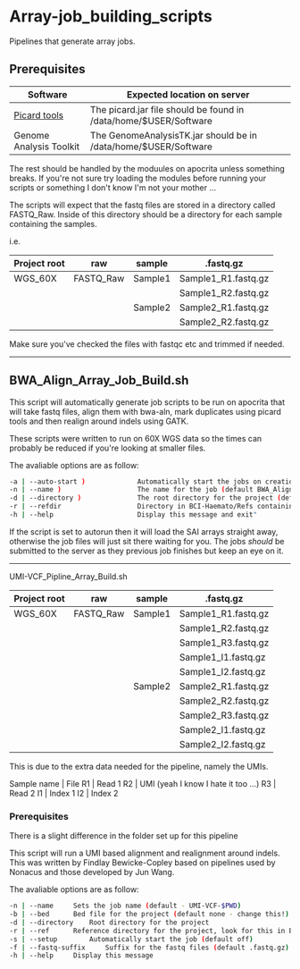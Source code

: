# Array-job_building_scripts
Pipelines that generate array jobs.

## Prerequisites

Software | Expected location on server
--- | ---
<a href="https://github.com/broadinstitute/picard/releases/tag/2.18.14">Picard tools</a> | The picard.jar file should be found in /data/home/$USER/Software 
Genome Analysis Toolkit | The GenomeAnalysisTK.jar should be in /data/home/$USER/Software

The rest should be handled by the moduules on apocrita unless something breaks. If you're not sure try loading the modules before running your scripts or something I don't know I'm not your mother ...

The scripts will expect that the fastq files are stored in a directory called FASTQ_Raw. Inside of this directory should be a directory for each sample containing the samples.

i.e.

Project root | raw | sample | .fastq.gz 
--- | --- | --- | ---
WGS_60X | FASTQ_Raw | Sample1 | Sample1_R1.fastq.gz
|  |  |  | Sample1_R2.fastq.gz
| |  | Sample2 | Sample2_R1.fastq.gz
|  |  |  | Sample2_R2.fastq.gz

Make sure you've checked the files with fastqc etc and trimmed if needed.

***

## BWA_Align_Array_Job_Build.sh

This script will automatically generate job scripts to be run on apocrita that will take fastq files, align them with bwa-aln, mark duplicates using picard tools and then realign around indels using GATK.

These scripts were written to run on 60X WGS data so the times can probably be reduced if you're looking at smaller files.

The avaliable options are as follow:
```bash
-a | --auto-start )             Automatically start the jobs on creation (default off)
-n | --name )                   The name for the job (default BWA_Align)
-d | --directory )              The root directory for the project (default $PWD)
-r | --refdir                   Directory in BCI-Haemato/Refs containing the reference (default GRCh37/)
-h | --help                     Display this message and exit"
```
If the script is set to autorun then it will load the SAI arrays straight away, otherwise the job files will just sit there waiting for you. The jobs *should* be submitted to the server as they previous job finishes but keep an eye on it. 

***

UMI-VCF_Pipline_Array_Build.sh

Project root | raw | sample | .fastq.gz 
--- | --- | --- | ---
WGS_60X | FASTQ_Raw | Sample1 | Sample1_R1.fastq.gz
|  |  |  | Sample1_R2.fastq.gz
|  |  |  | Sample1_R3.fastq.gz
|  |  |  | Sample1_I1.fastq.gz
|  |  |  | Sample1_I2.fastq.gz
| |  | Sample2 | Sample2_R1.fastq.gz
|  |  |  | Sample2_R2.fastq.gz
|  |  |  | Sample2_R3.fastq.gz
|  |  |  | Sample2_I1.fastq.gz
|  |  |  | Sample2_I2.fastq.gz

This is due to the extra data needed for the pipeline, namely the UMIs.

Sample name | File
R1 | Read 1
R2 | UMI (yeah I know I hate it too ...)
R3 | Read 2
I1 | Index 1
I2 | Index 2


### Prerequisites

There is a slight difference in the folder set up for this pipeline

This script will run a UMI based alignment and realignment around indels. This was written by Findlay Bewicke-Copley based on pipelines used by Nonacus and those developed by Jun Wang.

The avaliable options are as follow:
```bash
-n | --name		Sets the job name (default - UMI-VCF-$PWD)
-b | --bed		Bed file for the project (default none - change this!)
-d | --directory	Root directory for the project
-r | --ref 		Reference directory for the project, look for this in BCI-Haemato/Refs (default GRCh37)
-s | --setup 		Automatically start the job (default off)
-f | --fastq-suffix 	Suffix for the fastq files (default .fastq.gz)
-h | --help		Display this message
```
